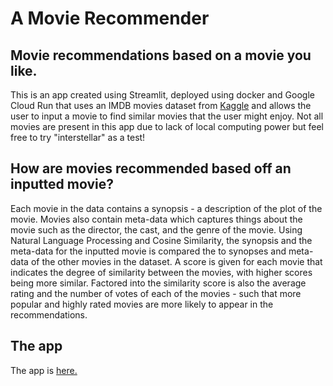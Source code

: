 # A Movie Recommender

## Movie recommendations based on a movie you like.

This is an app created using Streamlit, deployed using docker and Google Cloud Run that uses an IMDB movies dataset from [Kaggle](https://www.kaggle.com/rounakbanik/the-movies-dataset) and allows the user to input a movie to find similar movies that the user might enjoy. Not all movies are present in this app due to lack of local computing power but feel free to try "interstellar" as a test!

## How are movies recommended based off an inputted movie?
Each movie in the data contains a synopsis - a description of the plot of the movie. Movies also contain meta-data which captures things about the movie such as the director, the cast, and the genre of the movie. Using Natural Language Processing and Cosine Similarity, the synopsis and the meta-data for the inputted movie is compared the to synopses and meta-data of the other movies in the dataset. A score is given for each movie that indicates the degree of similarity between the movies, with higher scores being more similar. Factored into the similarity score is also the average rating and the number of votes of each of the movies - such that more popular and highly rated movies are more likely to appear in the recommendations.

## The app
The app is [here.](https://moviereco-gdkfo3moia-ew.a.run.app/)


